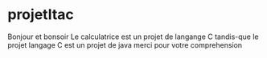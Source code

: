 # projetItac
Bonjour et bonsoir
Le calculatrice est un projet de langange C
tandis-que le projet langage C est un projet de java
merci pour votre comprehension
